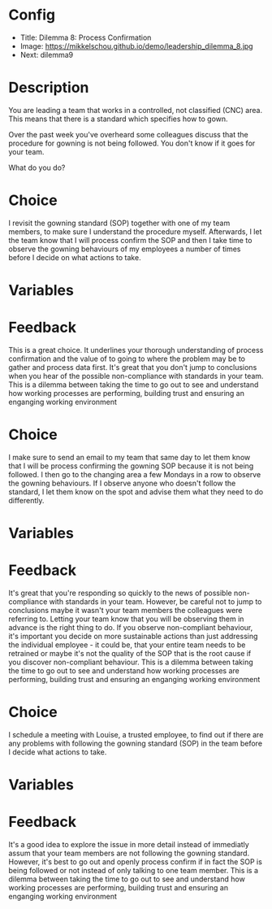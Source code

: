 # Config
 - Title: Dilemma 8: Process Confirmation
 - Image: https://mikkelschou.github.io/demo/leadership_dilemma_8.jpg
 - Next: dilemma9

# Description
You are leading a team that works in a controlled, not classified (CNC) area. This means that there is a standard which specifies how to gown.

Over the past week you've overheard some colleagues discuss that the procedure for gowning is not being followed. You don't know if it goes for your team.

What do you do?  


# Choice
I revisit the gowning standard (SOP) together with one of my team members, to make sure I understand the procedure myself. Afterwards, I let the team know that I will process confirm the SOP and then I take time to observe the gowning behaviours of my employees a number of times before I decide on what actions to take. 

# Variables



# Feedback

This is a great choice. It underlines your thorough understanding of process confirmation and the value of to going to where the problem may be to gather and process data first. It's great that you don't jump to conclusions when you hear of the possible non-compliance with standards in your team. 
This is a dilemma between taking the time to go out to see and understand how working processes are performing, building trust and ensuring an enganging working environment




# Choice
I make sure to send an email to my team that same day to let them know that I will be process confirming the gowning SOP because it is not being followed. I then go to the changing area a few Mondays in a row to observe the gowning behaviours. If I observe anyone who doesn't follow the standard, I let them know on the spot and advise them what they need to do differently.

# Variables



# Feedback
It's great that you're responding so quickly to the news of possible non-compliance with standards in your team. However, be careful not to jump to conclusions maybe it wasn't your team members the colleagues were referring to. Letting your team know that you will be observing them in advance is the right thing to do. If you observe non-compliant behaviour, it's important you decide on more sustainable actions than just addressing the individual employee - it could be, that your entire team needs to be retrained or maybe it's not the quality of the SOP that is the root cause if you discover non-compliant behaviour. 
This is a dilemma between taking the time to go out to see and understand how working processes are performing, building trust and ensuring an enganging working environment




# Choice
I schedule a meeting with Louise, a trusted employee, to find out if there are any problems with following the gowning standard (SOP) in the team before I decide what actions to take.

# Variables



# Feedback
It's a good idea to explore the issue in more detail instead of immediatly assum that your team members are not following the gowning standard. However, it's best to go out and openly process confirm if in fact the SOP is being followed or not instead of only talking to one team member. 
This is a dilemma between taking the time to go out to see and understand how working processes are performing, building trust and ensuring an enganging working environment



